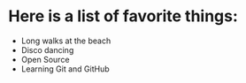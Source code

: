 # Here is a list of favorite things:
- Long walks at the beach
- Disco dancing
- Open Source
- Learning Git and GitHub
